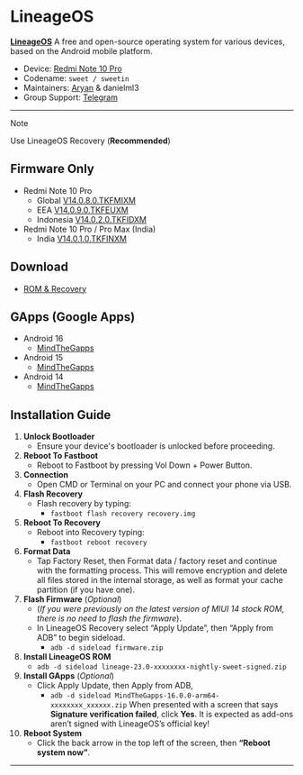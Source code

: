 
# LineageOS
[**LineageOS**](https://lineageos.org/) A free and open-source operating system for various devices, based on the Android mobile platform.

- Device: [Redmi Note 10 Pro](https://wiki.lineageos.org/devices/sweet/)
- Codename: ``sweet / sweetin``
- Maintainers: [Aryan](https://github.com/basamaryan) & danielml3
- Group Support: [Telegram](https://t.me/Aryannn999)

---

> [!NOTE]
> Use LineageOS Recovery (**Recommended**)


## Firmware Only

- Redmi Note 10 Pro
  - Global [V14.0.8.0.TKFMIXM](https://cloud03.faultx.workers.dev/0:/Firmware/Firmware%20Only%20(FW)/Global%20(MI)/14.0.8/fw_sweet_miui_SWEETGlobal_V14.0.8.0.TKFMIXM_3e19ed98ed_13.0.zip?a=view)
  - EEA [V14.0.9.0.TKFEUXM](https://cloud03.faultx.workers.dev/0:/Firmware/Firmware%20Only%20(FW)/Europe%20(EU)/14.0.9/fw_sweet_miui_SWEETEEAGlobal_V14.0.9.0.TKFEUXM_79417d5d99_13.0.zip?a=view)
  - Indonesia [V14.0.2.0.TKFIDXM](https://cloud03.faultx.workers.dev/0:/Firmware/Firmware%20Only%20(FW)/Indonesia%20(ID)/14.0.2/fw_sweet_miui_SWEETIDGlobal_V14.0.2.0.TKFIDXM_df828d33c5_13.0.zip?a=view)
- Redmi Note 10 Pro / Pro Max (India)
  - India [V14.0.1.0.TKFINXM](https://xmfirmwareupdater.com/firmware/sweetin/stable/V14.0.1.0.TKFINXM/)

## Download 
- [ROM & Recovery](https://download.lineageos.org/devices/sweet/builds)

## GApps (Google Apps)
- Android 16 
  - [MindTheGapps](https://github.com/MindTheGapps/16.0.0-arm64/releases/latest)
- Android 15 
  - [MindTheGapps](https://github.com/MindTheGapps/15.0.0-arm64/releases/latest)
- Android 14
  - [MindTheGapps](https://github.com/MindTheGapps/14.0.0-arm64/releases/latest)



## Installation Guide
1. **Unlock Bootloader**
    - Ensure your device's bootloader is unlocked before proceeding.
2. **Reboot To Fastboot**
    - Reboot to Fastboot by pressing Vol Down + Power Button.
3. **Connection**
    - Open CMD or Terminal on your PC and connect your phone via USB.
4. **Flash Recovery**
    - Flash recovery by typing:
       - ```fastboot flash recovery recovery.img```
5. **Reboot To Recovery**
    - Reboot into Recovery typing:
       - ```fastboot reboot recovery```
6. **Format Data**
    - Tap Factory Reset, then Format data / factory reset and continue with the formatting process. This will remove encryption and delete all files stored in the internal storage, as well as format your cache partition (if you have one).
7. **Flash Firmware** (_Optional_)
    - (_If you were previously on the latest version of MIUI 14 stock ROM, there is no need to flash the firmware_). 
    - In LineageOS Recovery select “Apply Update”, then “Apply from ADB” to begin sideload.
      - ```adb -d sideload firmware.zip```
8. **Install LineageOS ROM**
    - ```adb -d sideload lineage-23.0-xxxxxxxx-nightly-sweet-signed.zip ```
9. **Install GApps** (_Optional_)
    - Click Apply Update, then Apply from ADB,
      - ```adb -d sideload MindTheGapps-16.0.0-arm64-xxxxxxxx_xxxxxx.zip```
      When presented with a screen that says **Signature verification failed**, click **Yes**. It is expected as add-ons aren’t signed with LineageOS’s official key!
10. **Reboot System**
    - Click the back arrow in the top left of the screen, then **“Reboot system now”**.

---
